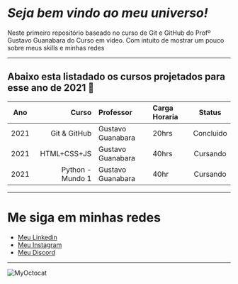 # _Seja bem vindo ao meu universo!_
Neste primeiro repositório baseado no curso de Git e GitHub do Profº Gustavo Guanabara do Curso em video.
Com intuito de mostrar um pouco sobre meus skills e minhas redes
***
## Abaixo esta listadado os cursos projetados para esse ano de 2021 :eyes:
Ano | Curso | Professor | Carga Horaria | Status
:---: | ---: | :--- | :--- | :---:
2021 |  Git & GitHub | Gustavo Guanabara | 20hrs | Concluido
2021 | HTML+CSS+JS | Gustavo Guanabara | 40hrs | Cursando
2021 | Python - Mundo 1 | Gustavo Guanabara | 40hr | Cursando
***
# Me siga em minhas redes
* [Meu Linkedin](https://www.linkedin.com/in/guilhermesilva582/)
* [Meu Instagram](https://www.instagram.com/opsguiihsilva_/?hl=pt-br)
* [Meu Discord](dasilvaGuilherme#4018)
***
![MyOctocat](https://octocat-generator-assets.githubusercontent.com/my-octocat-1623357449464.png)
